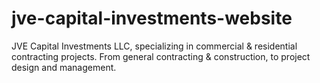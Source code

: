 # jve-capital-investments-website
JVE Capital Investments LLC, specializing in commercial &amp; residential contracting projects. From general contracting &amp; construction, to project design and management.
